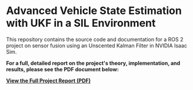 # Advanced Vehicle State Estimation with UKF in a SIL Environment

This repository contains the source code and documentation for a ROS 2 project on sensor fusion using an Unscented Kalman Filter in NVIDIA Isaac Sim.

**For a full, detailed report on the project's theory, implementation, and results, please see the PDF document below:**

[**View the Full Project Report (PDF)**](sensor_fusion/project_report.pdf)
